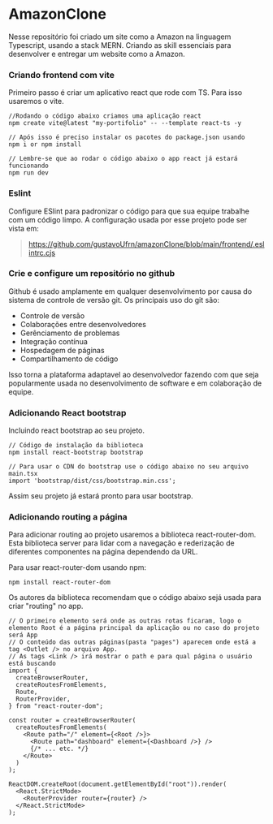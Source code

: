 # AmazonClone

Nesse repositório foi criado um site como a Amazon na linguagem Typescript, usando a stack MERN. Criando as skill essenciais para desenvolver e entregar um website como a Amazon.

### Criando frontend com vite

Primeiro passo é criar um aplicativo react que rode com TS. Para isso usaremos o vite.

```
//Rodando o código abaixo criamos uma aplicação react
npm create vite@latest "my-portifolio" -- --template react-ts -y

// Após isso é preciso instalar os pacotes do package.json usando
npm i or npm install

// Lembre-se que ao rodar o código abaixo o app react já estará funcionando
npm run dev
```

### Eslint

Configure ESlint para padronizar o código para que sua equipe trabalhe com um código limpo.
A configuração usada por esse projeto pode ser vista em:

> https://github.com/gustavoUfrn/amazonClone/blob/main/frontend/.eslintrc.cjs

### Crie e configure um repositório no github

Github é usado amplamente em qualquer desenvolvimento por causa do sistema de controle de versão git. Os principais uso do git são:

- Controle de versão
- Colaborações entre desenvolvedores
- Gerênciamento de problemas
- Integração contínua
- Hospedagem de páginas
- Compartilhamento de código

Isso torna a plataforma adaptavel ao desenvolvedor fazendo com que seja popularmente usada no desenvolvimento de software e em colaboração de equipe.

### Adicionando React bootstrap

Incluindo react bootstrap ao seu projeto.

```
// Código de instalação da biblioteca
npm install react-bootstrap bootstrap

// Para usar o CDN do bootstrap use o código abaixo no seu arquivo main.tsx
import 'bootstrap/dist/css/bootstrap.min.css';
```

Assim seu projeto já estará pronto para usar bootstrap.

### Adicionando routing a página

Para adicionar routing ao projeto usaremos a biblioteca react-router-dom. Esta biblioteca server para lidar com a navegação e rederização de diferentes componentes na página dependendo da URL.

Para usar react-router-dom usando npm:

```
npm install react-router-dom
```

Os autores da biblioteca recomendam que o código abaixo sejá usada para criar "routing" no app.

```
// O primeiro elemento será onde as outras rotas ficaram, logo o elemento Root é a página principal da aplicação ou no caso do projeto será App
// O conteúdo das outras páginas(pasta "pages") aparecem onde está a tag <Outlet /> no arquivo App.
// As tags <Link /> irá mostrar o path e para qual página o usuário está buscando
import {
  createBrowserRouter,
  createRoutesFromElements,
  Route,
  RouterProvider,
} from "react-router-dom";

const router = createBrowserRouter(
  createRoutesFromElements(
    <Route path="/" element={<Root />}>
      <Route path="dashboard" element={<Dashboard />} />
      {/* ... etc. */}
    </Route>
  )
);

ReactDOM.createRoot(document.getElementById("root")).render(
  <React.StrictMode>
    <RouterProvider router={router} />
  </React.StrictMode>
);
```
